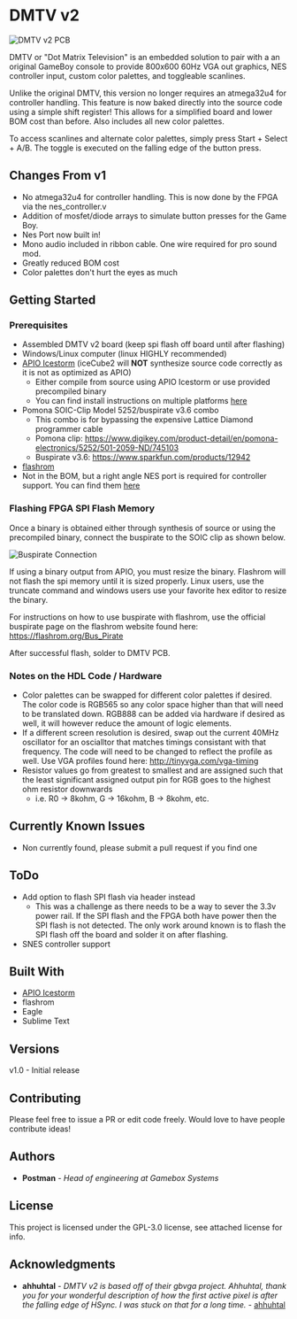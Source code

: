 # DMTV v2

![DMTV v2 PCB](/images/DMTVPCB.png)

DMTV or "Dot Matrix Television" is an embedded solution to pair with a an original GameBoy console to provide 800x600 60Hz VGA out graphics, NES controller input, custom color palettes, and toggleable scanlines.

Unlike the original DMTV, this version no longer requires an atmega32u4 for controller handling. This feature is now baked directly into the source code using a simple shift register! This allows for a simplified board and lower BOM cost than before. Also includes all new color palettes.

To access scanlines and alternate color palettes, simply press Start + Select + A/B. The toggle is executed on the falling edge of the button press.

## Changes From v1

* No atmega32u4 for controller handling. This is now done by the FPGA via the nes_controller.v
* Addition of mosfet/diode arrays to simulate button presses for the Game Boy.
* Nes Port now built in!
* Mono audio included in ribbon cable. One wire required for pro sound mod.
* Greatly reduced BOM cost
* Color palettes don't hurt the eyes as much

## Getting Started

### Prerequisites

* Assembled DMTV v2 board (keep spi flash off board until after flashing)
* Windows/Linux computer (linux HIGHLY recommended)
* [APIO Icestorm](https://apiodoc.readthedocs.io/en/stable/) (iceCube2 will **NOT** synthesize source code correctly as it is not as optimized as APIO)
	* Either compile from source using APIO Icestorm or use provided precompiled binary
	* You can find install instructions on multiple platforms [here](https://apiodoc.readthedocs.io/en/stable/source/installation.html)
* Pomona SOIC-Clip Model 5252/buspirate v3.6 combo
	* This combo is for bypassing the expensive Lattice Diamond programmer cable
	* Pomona clip: https://www.digikey.com/product-detail/en/pomona-electronics/5252/501-2059-ND/745103
	* Buspirate v3.6: https://www.sparkfun.com/products/12942
* [flashrom](https://www.flashrom.org/Flashrom) 
* Not in the BOM, but a right angle NES port is required for controller support. You can find them [here](https://www.zedlabz.com/products/zedlabz-7-pin-90-degree-female-controller-connector-port-for-nintendo-nes-console-2-pack-black)

### Flashing FPGA SPI Flash Memory

Once a binary is obtained either through synthesis of source or using the precompiled binary, connect the buspirate to the SOIC clip as shown below.

![Buspirate Connection](/images/Buspirate.png)

If using a binary output from APIO, you must resize the binary. Flashrom will not flash the spi memory until it is sized properly. Linux users, use the truncate command and windows users use your favorite hex editor to resize the binary.

For instructions on how to use buspirate with flashrom, use the official buspirate page on the flashrom website found here: https://flashrom.org/Bus_Pirate

After successful flash, solder to DMTV PCB.

### Notes on the HDL Code / Hardware

* Color palettes can be swapped for different color palettes if desired. The color code is RGB565 so any color space higher than that will need to be translated down. RGB888 can be added via hardware if desired as well, it will however reduce the amount of logic elements.
* If a different screen resolution is desired, swap out the current 40MHz oscillator for an oscialltor that matches timings consistant with that frequency. The code will need to be changed to reflect the profile as well. Use VGA profiles found here: http://tinyvga.com/vga-timing
* Resistor values go from greatest to smallest and are assigned such that the least significant assigned output pin for RGB goes to the highest ohm resistor downwards
	* i.e. R0 -> 8kohm, G -> 16kohm, B -> 8kohm, etc.


## Currently Known Issues

* Non currently found, please submit a pull request if you find one

## ToDo

* Add option to flash SPI flash via header instead
	* This was a challenge as there needs to be a way to sever the 3.3v power rail. If the SPI flash and the FPGA both have power then the SPI flash is not detected. The only work around known is to flash the SPI flash off the board and solder it on after flashing.
* SNES controller support

## Built With

* [APIO Icestorm](https://github.com/FPGAwars/apio)
* flashrom
* Eagle
* Sublime Text

## Versions

v1.0 - Initial release

## Contributing

Please feel free to issue a PR or edit code freely. Would love to have people contribute ideas!


## Authors

* **Postman** - *Head of engineering at Gamebox Systems*

## License

This project is licensed under the GPL-3.0 license, see attached license for info.

## Acknowledgments

* **ahhuhtal** - *DMTV v2 is based off of their gbvga project. Ahhuhtal, thank you for your wonderful description of how the first active pixel is after the falling edge of HSync. I was stuck on that for a long time.* - [ahhuhtal](https://github.com/ahhuhtal)